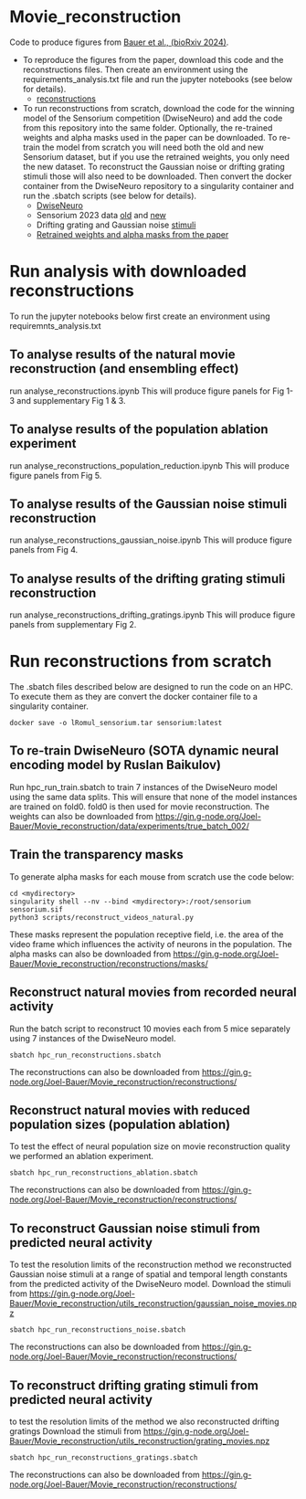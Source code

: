 # Movie_reconstruction
Code to produce figures from [Bauer et al., (bioRxiv 2024)](https://www.biorxiv.org/content/10.1101/2024.06.19.599691v3).
* To reproduce the figures from the paper, download this code and the reconstructions files. Then create an environment using the requirements_analysis.txt file and run the jupyter notebooks (see below for details).
    * [reconstructions](https://gin.g-node.org/Joel-Bauer/Movie_reconstruction)
* To run reconstructions from scratch, download the code for the winning model of the Sensorium competition (DwiseNeuro) and add the code from this repository into the same folder. Optionally, the re-trained weights and alpha masks used in the paper can be downloaded. To re-train the model from scratch you will need both the old and new Sensorium dataset, but if you use the retrained weights, you only need the new dataset. To reconstruct the Gaussian noise or drifting grating stimuli those will also need to be downloaded. Then convert the docker container from the DwiseNeuro repository to a singularity container and run the .sbatch scripts (see below for details).
    * [DwiseNeuro](https://github.com/lRomul/sensorium)
    * Sensorium 2023 data [old](https://gin.g-node.org/pollytur/Sensorium2023Data) and [new](https://gin.g-node.org/pollytur/sensorium_2023_dataset)
    * Drifting grating and Gaussian noise [stimuli](https://gin.g-node.org/Joel-Bauer/Movie_reconstruction)
    * [Retrained weights and alpha masks from the paper]( https://gin.g-node.org/Joel-Bauer/Movie_reconstruction)


# Run analysis with downloaded reconstructions
To run the jupyter notebooks below first create an environment using requiremnts_analysis.txt

## To analyse results of the natural movie reconstruction (and ensembling effect)
run analyse_reconstructions.ipynb
This will produce figure panels for Fig 1-3 and supplementary Fig 1 & 3. 

## To analyse results of the population ablation experiment
run analyse_reconstructions_population_reduction.ipynb
This will produce figure panels from Fig 5.

## To analyse results of the Gaussian noise stimuli reconstruction
run analyse_reconstructions_gaussian_noise.ipynb
This will produce figure panels from Fig 4.

## To analyse results of the drifting grating stimuli reconstruction
run analyse_reconstructions_drifting_gratings.ipynb
This will produce figure panels from supplementary Fig 2.

# Run reconstructions from scratch
The .sbatch files described below are designed to run the code on an HPC. To execute them as they are convert the docker container file to a singularity container. 
```
docker save -o lRomul_sensorium.tar sensorium:latest
```

## To re-train DwiseNeuro (SOTA dynamic neural encoding model by Ruslan Baikulov)
Run hpc_run_train.sbatch to train 7 instances of the DwiseNeuro model using the same data splits. This will ensure that none of the model instances are trained on fold0. fold0 is then used for movie reconstruction. 
The weights can also be downloaded from https://gin.g-node.org/Joel-Bauer/Movie_reconstruction/data/experiments/true_batch_002/

## Train the transparency masks
To generate alpha masks for each mouse from scratch use the code below:
```
cd <mydirectory>
singularity shell --nv --bind <mydirectory>:/root/sensorium sensorium.sif
python3 scripts/reconstruct_videos_natural.py
```
These masks represent the population receptive field, i.e. the area of the video frame which influences the activity of neurons in the population.
The alpha masks can also be downloaded from https://gin.g-node.org/Joel-Bauer/Movie_reconstruction/reconstructions/masks/

## Reconstruct natural movies from recorded neural activity
Run the batch script to reconstruct 10 movies each from 5 mice separately using 7 instances of the DwiseNeuro model. 
```
sbatch hpc_run_reconstructions.sbatch
```
The reconstructions can also be downloaded from https://gin.g-node.org/Joel-Bauer/Movie_reconstruction/reconstructions/

## Reconstruct natural movies with reduced population sizes (population ablation)
To test the effect of neural population size on movie reconstruction quality we performed an ablation experiment.
```
sbatch hpc_run_reconstructions_ablation.sbatch
```
The reconstructions can also be downloaded from https://gin.g-node.org/Joel-Bauer/Movie_reconstruction/reconstructions/

## To reconstruct Gaussian noise stimuli from predicted neural activity
To test the resolution limits of the reconstruction method we reconstructed Gaussian noise stimuli at a range of spatial and temporal length constants from the predicted activity of the DwiseNeuro model. 
Download the stimuli from https://gin.g-node.org/Joel-Bauer/Movie_reconstruction/utils_reconstruction/gaussian_noise_movies.npz
```
sbatch hpc_run_reconstructions_noise.sbatch
```
The reconstructions can also be downloaded from https://gin.g-node.org/Joel-Bauer/Movie_reconstruction/reconstructions/

## To reconstruct drifting grating stimuli from predicted neural activity
to test the resolution limits of the method we also reconstructed drifting gratings
Download the stimuli from https://gin.g-node.org/Joel-Bauer/Movie_reconstruction/utils_reconstruction/grating_movies.npz
```
sbatch hpc_run_reconstructions_gratings.sbatch
```
The reconstructions can also be downloaded from https://gin.g-node.org/Joel-Bauer/Movie_reconstruction/reconstructions/

